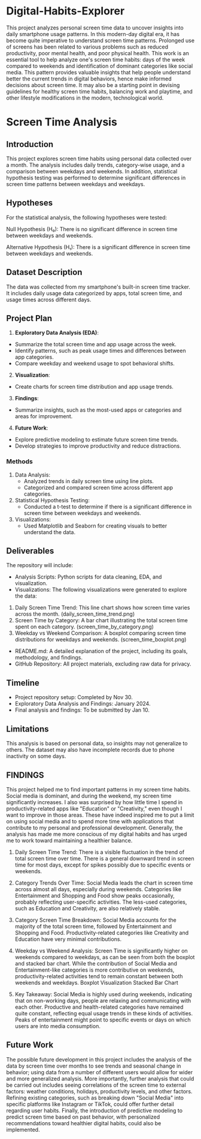 # Digital-Habits-Explorer
This project analyzes personal screen time data to uncover insights into daily smartphone usage patterns.
In this modern-day digital era, it has become quite imperative to understand screen time patterns. Prolonged use of screens has been related to various problems such as reduced productivity, poor mental health, and poor physical health. This work is an essential tool to help analyze one's screen time habits: days of the week compared to weekends and identification of dominant categories like social media. This pattern provides valuable insights that help people understand better the current trends in digital behaviors, hence make informed decisions about screen time. It may also be a starting point in devising guidelines for healthy screen time habits, balancing work and playtime, and other lifestyle modifications in the modern, technological world.

# Screen Time Analysis

## Introduction
This project explores screen time habits using personal data collected over a month. 
The analysis includes daily trends, category-wise usage, and a comparison between weekdays and weekends.
In addition, statistical hypothesis testing was performed to determine significant differences in screen time patterns between weekdays and weekdays.

## Hypotheses
For the statistical analysis, the following hypotheses were tested:

Null Hypothesis (H₀):
There is no significant difference in screen time between weekdays and weekends.

Alternative Hypothesis (H₁):
There is a significant difference in screen time between weekdays and weekends.

## Dataset Description
The data was collected from my smartphone's built-in screen time tracker. It includes daily usage data categorized by apps, total screen time, and usage times across different days.

## Project Plan
1. **Exploratory Data Analysis (EDA)**:
- Summarize the total screen time and app usage across the week.
- Identify patterns, such as peak usage times and differences between app categories.
- Compare weekday and weekend usage to spot behavioral shifts.
2. **Visualization**:
- Create charts for screen time distribution and app usage trends.
3. **Findings**:
- Summarize insights, such as the most-used apps or categories and areas for improvement.
4. **Future Work**:
- Explore predictive modeling to estimate future screen time trends.
- Develop strategies to improve productivity and reduce distractions.

### Methods
1. Data Analysis:
   - Analyzed trends in daily screen time using line plots.
   - Categorized and compared screen time across different app categories.
2. Statistical Hypothesis Testing:
   - Conducted a t-test to determine if there is a significant difference in screen time between weekdays and weekends.
3. Visualizations:
   - Used Matplotlib and Seaborn for creating visuals to better understand the data.


## Deliverables
The repository will include:

 - Analysis Scripts:
Python scripts for data cleaning, EDA, and visualization.
 - Visualizations:
The following visualizations were generated to explore the data:
1. Daily Screen Time Trend: This line chart shows how screen time varies across the month. (daily_screen_time_trend.png)
2. Screen Time by Category: A bar chart illustrating the total screen time spent on each category. (screen_time_by_category.png)
3. Weekday vs Weekend Comparison: A boxplot comparing screen time distributions for weekdays and weekends. (screen_time_boxplot.png)


 - README.md:
A detailed explanation of the project, including its goals, methodology, and findings.
 - GitHub Repository:
All project materials, excluding raw data for privacy.

## Timeline
- Project repository setup: Completed by Nov 30.
- Exploratory Data Analysis and Findings: January 2024.
- Final analysis and findings: To be submitted by Jan 10.

## Limitations
This analysis is based on personal data, so insights may not generalize to others. The dataset may also have incomplete records due to phone inactivity on some days.

## FINDINGS

This project helped me to find important patterns in my screen time habits. Social media is dominant, and during the weekend, my screen time significantly increases. I also was surprised by how little time I spend in productivity-related apps like "Education" or "Creativity," even though I want to improve in those areas. These have indeed inspired me to put a limit on using social media and to spend more time with applications that contribute to my personal and professional development. Generally, the analysis has made me more conscious of my digital habits and has urged me to work toward maintaining a healthier balance.


1. Daily Screen Time Trend:
There is a visible fluctuation in the trend of total screen time over time.
There is a general downward trend in screen time for most days, except for spikes possibly due to specific events or weekends.

2. Category Trends Over Time:
Social Media leads the chart in screen time across almost all days, especially during weekends.
Categories like Entertainment and Shopping and Food show peaks occasionally, probably reflecting user-specific activities.
The less-used categories, such as Education and Creativity, are also relatively stable.

3. Category Screen Time Breakdown:
Social Media accounts for the majority of the total screen time, followed by Entertainment and Shopping and Food.
Productivity-related categories like Creativity and Education have very minimal contributions.

4. Weekday vs Weekend Analysis:
Screen Time is significantly higher on weekends compared to weekdays, as can be seen from both the boxplot and stacked bar chart.
While the contribution of Social Media and Entertainment-like categories is more contributive on weekends, productivity-related activities tend to remain constant between both weekends and weekdays.
Boxplot Visualization
Stacked Bar Chart

5. Key Takeaway:
Social Media is highly used during weekends, indicating that on non-working days, people are relaxing and communicating with each other.
Productive and health-related categories have remained quite constant, reflecting equal usage trends in these kinds of activities.
Peaks of entertainment might point to specific events or days on which users are into media consumption.


## Future Work
The possible future development in this project includes the analysis of the data by screen time over months to see trends and seasonal change in behavior; using data from a number of different users would allow for wider and more generalized analysis. More importantly, further analysis that could be carried out includes seeing correlations of the screen time to external factors: weather conditions, holidays, productivity levels, and other factors. Refining existing categories, such as breaking down "Social Media" into specific platforms like Instagram or TikTok, could offer further detail regarding user habits. Finally, the introduction of predictive modeling to predict screen time based on past behavior, with personalized recommendations toward healthier digital habits, could also be implemented.

